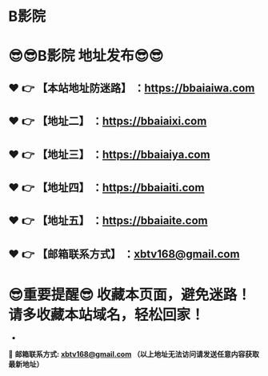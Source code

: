 # B影院
:sunglasses::sunglasses:B影院 地址发布:sunglasses::sunglasses:
==
:heart: :point_right: 【本站地址防迷路】 ：https://bbaiaiwa.com
------
:heart: :point_right: 【地址二】 ：https://bbaiaixi.com
------
:heart: :point_right: 【地址三】 ：https://bbaiaiya.com
------
:heart: :point_right: 【地址四】 ：https://bbaiaiti.com
------
:heart: :point_right: 【地址五】 ：https://bbaiaite.com
------
:heart: :point_right: 【邮箱联系方式】 ：xbtv168@gmail.com
------
:sunglasses:重要提醒:sunglasses: 收藏本页面，避免迷路！请多收藏本站域名，轻松回家！
==

-

:e-mail: __邮箱联系方式: xbtv168@gmail.com （以上地址无法访问请发送任意内容获取最新地址）__
